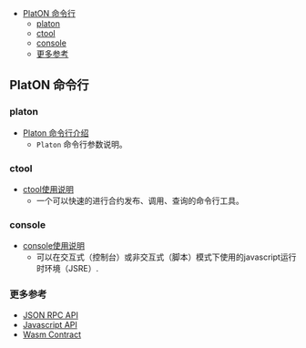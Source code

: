 
- [PlatON 命令行](#platon-%E5%91%BD%E4%BB%A4%E8%A1%8C)
  - [platon](#platon)
  - [ctool](#ctool)
  - [console](#console)
  - [更多参考](#%E6%9B%B4%E5%A4%9A%E5%8F%82%E8%80%83)

## PlatON 命令行

### platon 

* [Platon 命令行介绍](zh-cn/cmd-line-interface/_command-line-options)
	- `Platon` 命令行参数说明。

### ctool

* [ctool使用说明](zh-cn/cmd-line-interface/_ctool-usage)
	- 一个可以快速的进行合约发布、调用、查询的命令行工具。

### console

* [console使用说明](zh-cn/cmd-line-interface/_javascript-console)
	- 可以在交互式（控制台）或非交互式（脚本）模式下使用的javascript运行时环境（JSRE）.

### 更多参考

* [JSON RPC API](https://github.com/ethereum/wiki/wiki/JSON-RPC)
* [Javascript API](https://github.com/ethereum/wiki/wiki/JavaScript-API)
* [Wasm Contract](zh-cn/[Chinese-Simplified]-Wasm合约开发指南.md)






